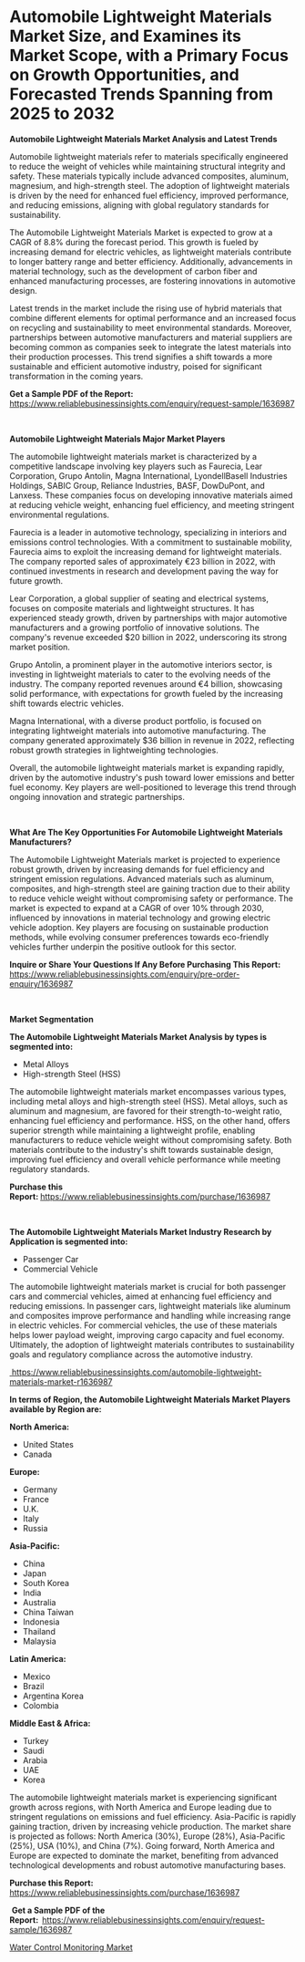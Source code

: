 <p><h1>Automobile Lightweight Materials Market Size, and Examines its Market Scope, with a Primary Focus on Growth Opportunities, and Forecasted Trends Spanning from 2025 to 2032</h1></p><p><strong>Automobile Lightweight Materials Market Analysis and Latest Trends</strong></p>
<p><p>Automobile lightweight materials refer to materials specifically engineered to reduce the weight of vehicles while maintaining structural integrity and safety. These materials typically include advanced composites, aluminum, magnesium, and high-strength steel. The adoption of lightweight materials is driven by the need for enhanced fuel efficiency, improved performance, and reducing emissions, aligning with global regulatory standards for sustainability.</p><p>The Automobile Lightweight Materials Market is expected to grow at a CAGR of 8.8% during the forecast period. This growth is fueled by increasing demand for electric vehicles, as lightweight materials contribute to longer battery range and better efficiency. Additionally, advancements in material technology, such as the development of carbon fiber and enhanced manufacturing processes, are fostering innovations in automotive design. </p><p>Latest trends in the market include the rising use of hybrid materials that combine different elements for optimal performance and an increased focus on recycling and sustainability to meet environmental standards. Moreover, partnerships between automotive manufacturers and material suppliers are becoming common as companies seek to integrate the latest materials into their production processes. This trend signifies a shift towards a more sustainable and efficient automotive industry, poised for significant transformation in the coming years.</p></p>
<p><strong>Get a Sample PDF of the Report:&nbsp;</strong> <a href="https://www.reliablebusinessinsights.com/enquiry/request-sample/1636987?utm_campaign=3086&utm_medium=2&utm_source=Github&utm_content=ia&utm_term=23032025&utm_id=automobile-lightweight-materials">https://www.reliablebusinessinsights.com/enquiry/request-sample/1636987</a></p>
<p>&nbsp;</p>
<p><strong>Automobile Lightweight Materials Major Market Players</strong></p>
<p><p>The automobile lightweight materials market is characterized by a competitive landscape involving key players such as Faurecia, Lear Corporation, Grupo Antolin, Magna International, LyondellBasell Industries Holdings, SABIC Group, Reliance Industries, BASF, DowDuPont, and Lanxess. These companies focus on developing innovative materials aimed at reducing vehicle weight, enhancing fuel efficiency, and meeting stringent environmental regulations.</p><p>Faurecia is a leader in automotive technology, specializing in interiors and emissions control technologies. With a commitment to sustainable mobility, Faurecia aims to exploit the increasing demand for lightweight materials. The company reported sales of approximately €23 billion in 2022, with continued investments in research and development paving the way for future growth. </p><p>Lear Corporation, a global supplier of seating and electrical systems, focuses on composite materials and lightweight structures. It has experienced steady growth, driven by partnerships with major automotive manufacturers and a growing portfolio of innovative solutions. The company's revenue exceeded $20 billion in 2022, underscoring its strong market position.</p><p>Grupo Antolin, a prominent player in the automotive interiors sector, is investing in lightweight materials to cater to the evolving needs of the industry. The company reported revenues around €4 billion, showcasing solid performance, with expectations for growth fueled by the increasing shift towards electric vehicles.</p><p>Magna International, with a diverse product portfolio, is focused on integrating lightweight materials into automotive manufacturing. The company generated approximately $36 billion in revenue in 2022, reflecting robust growth strategies in lightweighting technologies.</p><p>Overall, the automobile lightweight materials market is expanding rapidly, driven by the automotive industry's push toward lower emissions and better fuel economy. Key players are well-positioned to leverage this trend through ongoing innovation and strategic partnerships.</p></p>
<p>&nbsp;</p>
<p><strong>What Are The Key Opportunities For Automobile Lightweight Materials Manufacturers?</strong></p>
<p><p>The Automobile Lightweight Materials market is projected to experience robust growth, driven by increasing demands for fuel efficiency and stringent emission regulations. Advanced materials such as aluminum, composites, and high-strength steel are gaining traction due to their ability to reduce vehicle weight without compromising safety or performance. The market is expected to expand at a CAGR of over 10% through 2030, influenced by innovations in material technology and growing electric vehicle adoption. Key players are focusing on sustainable production methods, while evolving consumer preferences towards eco-friendly vehicles further underpin the positive outlook for this sector.</p></p>
<p><strong>Inquire or Share Your Questions If Any Before Purchasing This Report:</strong> <a href="https://www.reliablebusinessinsights.com/enquiry/pre-order-enquiry/1636987?utm_campaign=3086&utm_medium=2&utm_source=Github&utm_content=ia&utm_term=23032025&utm_id=automobile-lightweight-materials">https://www.reliablebusinessinsights.com/enquiry/pre-order-enquiry/1636987</a></p>
<p>&nbsp;</p>
<p><strong>Market Segmentation</strong></p>
<p><strong>The Automobile Lightweight Materials Market Analysis by types is segmented into:</strong></p>
<p><ul><li>Metal Alloys</li><li>High-strength Steel (HSS)</li></ul></p>
<p><p>The automobile lightweight materials market encompasses various types, including metal alloys and high-strength steel (HSS). Metal alloys, such as aluminum and magnesium, are favored for their strength-to-weight ratio, enhancing fuel efficiency and performance. HSS, on the other hand, offers superior strength while maintaining a lightweight profile, enabling manufacturers to reduce vehicle weight without compromising safety. Both materials contribute to the industry's shift towards sustainable design, improving fuel efficiency and overall vehicle performance while meeting regulatory standards.</p></p>
<p><strong>Purchase this Report:&nbsp;</strong><a href="https://www.reliablebusinessinsights.com/purchase/1636987?utm_campaign=3086&utm_medium=2&utm_source=Github&utm_content=ia&utm_term=23032025&utm_id=automobile-lightweight-materials">https://www.reliablebusinessinsights.com/purchase/1636987</a></p>
<p>&nbsp;</p>
<p><strong>The Automobile Lightweight Materials Market Industry Research by Application is segmented into:</strong></p>
<p><ul><li>Passenger Car</li><li>Commercial Vehicle</li></ul></p>
<p><p>The automobile lightweight materials market is crucial for both passenger cars and commercial vehicles, aimed at enhancing fuel efficiency and reducing emissions. In passenger cars, lightweight materials like aluminum and composites improve performance and handling while increasing range in electric vehicles. For commercial vehicles, the use of these materials helps lower payload weight, improving cargo capacity and fuel economy. Ultimately, the adoption of lightweight materials contributes to sustainability goals and regulatory compliance across the automotive industry.</p></p>
<p><a href="https://www.reliablebusinessinsights.com/automobile-lightweight-materials-market-r1636987?utm_campaign=3086&utm_medium=2&utm_source=Github&utm_content=ia&utm_term=23032025&utm_id=automobile-lightweight-materials">&nbsp;https://www.reliablebusinessinsights.com/automobile-lightweight-materials-market-r1636987</a></p>
<p><strong>In terms of Region, the Automobile Lightweight Materials Market Players available by Region are:</strong></p>
<p>
    <p> <strong> North America: </strong>
        <ul>
            <li>United States</li>
            <li>Canada</li>
        </ul>
        </p> 
    <p> <strong> Europe: </strong>
        <ul>
            <li>Germany</li>
            <li>France</li>
            <li>U.K.</li>
            <li>Italy</li>
            <li>Russia</li>
        </ul>
        </p> 
    <p> <strong> Asia-Pacific: </strong>
        <ul>
            <li>China</li>
            <li>Japan</li>
            <li>South Korea</li>
            <li>India</li>
            <li>Australia</li>
            <li>China Taiwan</li>
            <li>Indonesia</li>
            <li>Thailand</li>
            <li>Malaysia</li>
        </ul>
        </p> 
    <p> <strong> Latin America: </strong>
        <ul>
            <li>Mexico</li>
            <li>Brazil</li>
            <li>Argentina Korea</li>
            <li>Colombia</li>
        </ul>
        </p> 
    <p> <strong> Middle East & Africa: </strong>
        <ul>
            <li>Turkey</li>
            <li>Saudi</li>
            <li>Arabia</li>
            <li>UAE</li>
            <li>Korea</li>
        </ul>
    </p>
    </p>
<p><p>The automobile lightweight materials market is experiencing significant growth across regions, with North America and Europe leading due to stringent regulations on emissions and fuel efficiency. Asia-Pacific is rapidly gaining traction, driven by increasing vehicle production. The market share is projected as follows: North America (30%), Europe (28%), Asia-Pacific (25%), USA (10%), and China (7%). Going forward, North America and Europe are expected to dominate the market, benefiting from advanced technological developments and robust automotive manufacturing bases.</p></p>
<p><strong>Purchase this Report: </strong><a href="https://www.reliablebusinessinsights.com/purchase/1636987?utm_campaign=3086&utm_medium=2&utm_source=Github&utm_content=ia&utm_term=23032025&utm_id=automobile-lightweight-materials">https://www.reliablebusinessinsights.com/purchase/1636987</a></p>
<p>&nbsp;<strong>Get a Sample PDF of the Report:&nbsp;&nbsp;</strong><a href="https://www.reliablebusinessinsights.com/enquiry/request-sample/1636987?utm_campaign=3086&utm_medium=2&utm_source=Github&utm_content=ia&utm_term=23032025&utm_id=automobile-lightweight-materials">https://www.reliablebusinessinsights.com/enquiry/request-sample/1636987</a></p>
<p><strong></strong></p>
<p><p><a href="https://github.com/jhamygunler/Market-Research-Report-List-1/blob/main/water-control-monitoring-market.md?utm_campaign=3086&utm_medium=2&utm_source=Github&utm_content=ia&utm_term=23032025&utm_id=automobile-lightweight-materials">Water Control Monitoring Market</a></p></p>